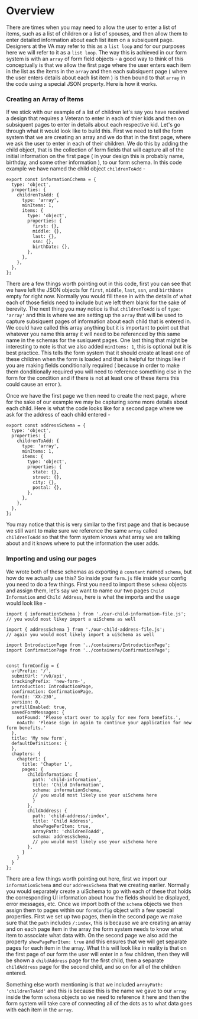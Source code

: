 # Overview

There are times when you may need to allow the user to enter a list of items, such as a list of children or a list of spouses, and then allow them to enter detailed information about each list item on a subsiquent page. Designers at the VA may refer to this as a `list loop` and for our purposes here we will refer to it as a `list loop`. The way this is achieved in our form system is with an `array` of form field objects - a good way to think of this conceptually is that we allow the first page where the user enters each item in the list as the items in the `array` and then each subsiquent page ( where the user enters details about each list item ) is then bound to that  `array` in the code using a special JSON property. Here is how it works.

### Creating an Array of Items

If we stick with our example of a list of children let's say you have received a design that requires a Veteran to enter in each of thier kids and then on subsiquent pages to enter in details about each respective kid. Let's go through what it would look like to build this. First we need to tell the form system that we are creating an array and we do that in the first page, where we ask the user to enter in each of their children. We do this by adding the child object, that is the collection of form fields that will capture all of the initial information on the first page ( in your design this is probably name, birthday, and some other information ), to our form schema. In this code example we have named the child object `childrenToAdd` -

```
export const informationCchema = {
  type: 'object',
  properties: {
    childrenToAdd: {
      type: 'array',
      minItems: 1,
      items: {
        type: 'object',
        properties: {
          first: {},
          middle: {},
          last: {},
          ssn: {},
          birthDate: {},
        },
      },
    },
  },
};

```
There are a few things worth pointing out in this code, first you can see that we have left the JSON objects for `first`, `middle`, `last`, `ssn`, and `birthDate` empty for right now. Normally you would fill these in with the details of what each of those fields need to include but we left them blank for the sake of berevity. The next thing you may notice is that `childrenToAdd` is of `type: 'array'` and this is where we are setting up the  `array` that will be used to capture subsiquent pages of information about each child that is entered in. We could have called this array anything but it is important to point out that whatever you name this array it will need to be referenced by this same name in the schemas for the susiquent pages. One last thing that might be interesting to note is that we also added `minItems: 1`, this is optional but it is best practice. This tells the form system that it should create at least one of these children when the form is loaded and that is helpful for things like if you are making fields conditionally required ( because in order to make them donditionally required you will need to reference something else in the form for the condition and if there is not at least one of these items this could cause an error ). 

Once we have the first page we then need to create the next page, where for the sake of our example we may be capturing some more details about each child. Here is what the code looks like for a second page where we ask for the address of each child entered -

```
export const addressSchema = {
  type: 'object',
  properties: {
    childrenToAdd: {
      type: 'array',
      minItems: 1,
      items: {
        type: 'object',
        properties: {
          state: {},
          street: {},
          city: {},
          postal: {},
        },
      },
    },
  },
};
```
You may notice that this is very similar to the first page and that is because we still want to make sure we reference the same `array` called `childrenToAdd` so that the form system knows what array we are talking about and it knows where to put the information the user adds. 

### Importing and using our pages

We wrote both of these schemas as exporting a  `constant` named `schema`, but how do we actually use this? So inside your  `form.js` file inside your config you need to do a few things. First you need to import these `schema` objects and assign them, let's say we want to name our two pages `Child Information` and `Child Address`, here is what the imports and the usage would look like -

```
import { informationSchema } from './our-child-information-file.js';
// you would most likey import a uiSchema as well

import { addressSchema } from './our-child-address-file.js';
// again you would most likely import a uiSchema as well

import IntroductionPage from '../containers/IntroductionPage';
import ConfirmationPage from '../containers/ConfirmationPage';


const formConfig = {
  urlPrefix: '/',
  submitUrl: '/v0/api',
  trackingPrefix: 'new-form-',
  introduction: IntroductionPage,
  confirmation: ConfirmationPage,
  formId: 'XX-230',
  version: 0,
  prefillEnabled: true,
  savedFormMessages: {
    notFound: 'Please start over to apply for new form benefits.',
    noAuth: 'Please sign in again to continue your application for new form benefits.'
  },
  title: 'My new form',
  defaultDefinitions: {
  },
  chapters: {
    chapter1: {
      title: 'Chapter 1',
      pages: {
        childInformation: {
          path: 'child-information',
          title: 'Child Information',
          schema: informationSchema,
          // you would most likely use your uiSchema here
          }
        },
        childAddress: {
          path: 'child-address/:index',
          title: 'Child Address',
          showPagePerItem: true,
          arrayPath: 'childrenToAdd',
          schema: addressSchema,
          // you would most likely use your uiSchema here
        },
      }
    }
  }
};

```
There are a few things worth pointing out here, first we import our `informationSchema` and our `addressSchema` that we creating earlier. Normally you would separately create a uiSchema to go with each of these that holds the corresponding UI information about how the fields should be displayed, error messages, etc. Once we import both of the `schema` objects we then assign them to pages within our `formConfig` object with a few special properties. First we set up two pages, then in the second page we make sure that the `path` includes `/:index`, this is because we are creating an array and on each page item in the array the form system needs to know what item to associate what data with. On the second page we also add the property `showPagePerItem: true` and this ensures that we will get separate pages for each item in the array. What this will look like in reality is that on the first page of our form the user will enter in a few children, then they will be shown a   `childAddress` page for the first child, then a separate `childAddress` page for the second child, and so on for all of the children entered. 

Something else worth mentioning is that we included `arrayPath: 'childrenToAdd'` and this is because this is the name we gave to our `array` inside the form `schema` objects so we need to reference it here and then the form system will take care of connecting all of the dots as to what data goes with each item in the `array`.
